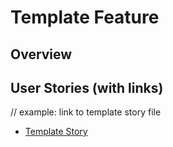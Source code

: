 # Template Feature

## Overview

## User Stories (with links)
// example: link to template story file
- [Template Story](template-story/template-story.md)